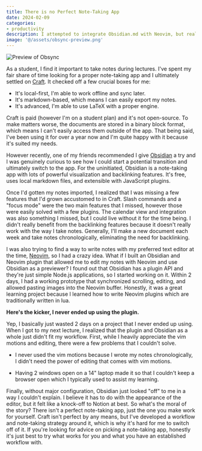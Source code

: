 ```yaml
---
title: There is no Perfect Note-Taking App
date: 2024-02-09
categories:
- productivity
description: I attempted to integrate Obsidian.md with Neovim, but realized why the setup didn't work for me.
image: '@/assets/obsync-preview.png'
---
```


![Preview of Obsync](@/assets/obsync-preview.png)

As a student, I find it important to take notes during lectures.
I've spent my fair share of time looking for a proper note-taking app and I ultimately settled on [Craft](https://craft.do).
It checked off a few crucial boxes for me:

- It's local-first, I'm able to work offline and sync later.
- It's markdown-based, which means I can easily export my notes.
- It's advanced, I'm able to use LaTeX with a proper engine.

Craft is paid (however I'm on a student plan) and it's not open-source.
To make matters worse, the documents are stored in a binary block format, which means I can't easily access them outside of the app.
That being said, I've been using it for over a year now and I'm quite happy with it because it's suited my needs.

However recently, one of my friends recommended I give [Obsidian](https://obsidian.md) a try and I was genuinely curious to see how I could start a potential transition and ultimately switch to the app.
For the uninitiated, Obsidian is a note-taking app with lots of powerful visualization and backlinking features.
It's free, uses local markdown files, and extensible with JavaScript plugins.

Once I'd gotten my notes imported, I realized that I was missing a few features that I'd grown accustomed to in Craft.
Slash commands and a "focus mode" were the two main features that I missed, however those were easily solved with a few plugins.
The calendar view and integration was also something I missed, but I could live without it for the time being.
I didn't really benefit from the backlinking features because it doesn't really work with the way I take notes.
Generally, I'll make a new document each week and take notes chronologically, eliminating the need for backlinking.

I was also trying to find a way to write notes with my preferred text editor at the time, [Neovim](https://neovim.io), so I had a crazy idea.
What if I built an Obsidian and Neovim plugin that allowed me to edit my notes with Neovim and use Obsidian as a previewer?
I found out that Obsidian has a plugin API and they're just simple Node.js applications, so I started working on it.
Within 2 days, I had a working prototype that synchronized scrolling, editing, and allowed pasting images into the Neovim buffer.
Honestly, it was a great learning project because I learned how to write Neovim plugins which are traditionally written in lua.

**Here's the kicker, I never ended up using the plugin.**

Yep, I basically just wasted 2 days on a project that I never ended up using.
When I got to my next lecture, I realized that the plugin and Obsidian as a whole just didn't fit my workflow.
First, while I heavily appreciate the vim motions and editing, there were a few problems that I couldn't solve.

- I never used the vim motions because I wrote my notes chronologically, I didn't need the power of editing that comes with vim motions.

- Having 2 windows open on a 14" laptop made it so that I couldn't keep a browser open which I typically used to assist my learning.

Finally, without major configuration, Obsidian just looked "off" to me in a way I couldn't explain.
I believe it has to do with the appearance of the editor, but it felt like a knock-off to Notion at best.
So what's the moral of the story? There isn't a perfect note-taking app, just the one you make work for yourself.
Craft isn't perfect by any means, but I've developed a workflow and note-taking strategy around it, which is why it's hard for me to switch off of it.
If you're looking for advice on picking a note-taking app, honestly it's just best to try what works for you and what you have an established workflow with.
